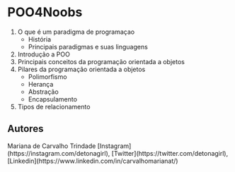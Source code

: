 <h1>POO4Noobs</h1>

1. O que é um paradigma de programaçao
	- História
	- Principais paradigmas e suas linguagens
2. Introdução a POO
3. Principais conceitos da programação orientada a objetos
4. Pilares da programação orientada a objetos
	- Polimorfismo
	- Herança
	- Abstração
	- Encapsulamento
5. Tipos de relacionamento

<h2>Autores</h2>
Mariana de Carvalho Trindade  [Instagram](https://instagram.com/detonagirl), [Twitter](https://twitter.com/detonagirl), [Linkedin](https://www.linkedin.com/in/carvalhomarianat/)
